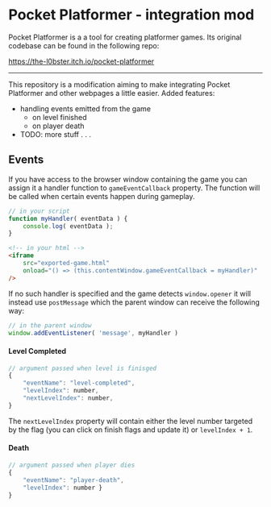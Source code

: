 # Pocket Platformer - integration mod

Pocket Platformer is a a tool for creating platformer games.
Its original codebase can be found in the following repo:

https://the-l0bster.itch.io/pocket-platformer

---

This repository is a modification aiming to make integrating Pocket Platformer and other webpages a little easier.
Added features:
- handling events emitted from the game
  - on level finished
  - on player death
- TODO: more stuff . . .
<!--
  - TODO: on coin collected
  - TODO: on reaching checkpoint
- TODO: passing game launch values
- TODO: calling game functions
-->

## Events

If you have access to the browser window containing the game you can assign it a handler function to `gameEventCallback` property.
The function will be called when certain events happen during gameplay.

```js
// in your script
function myHandler( eventData ) {
    console.log( eventData );
}
```

```html
<!-- in your html -->
<iframe
    src="exported-game.html"
    onload="() => (this.contentWindow.gameEventCallback = myHandler)"
/>
```

If no such handler is specified and the game detects `window.opener`
it will instead use `postMessage` which the parent window can receive the following way:

```js
// in the parent window
window.addEventListener( 'message', myHandler )
```


#### Level Completed
```js
// argument passed when level is finisged
{
    "eventName": "level-completed",
    "levelIndex": number,
    "nextLevelIndex": number,
}
```

The `nextLevelIndex` property will contain either the level number targeted by the flag (you can click on finish flags and update it) or `levelIndex + 1`.

#### Death
```js
// argument passed when player dies
{
    "eventName": "player-death",
    "levelIndex": number }
}
```